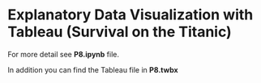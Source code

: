 # Explanatory Data Visualization with Tableau (Survival on the Titanic)

For more detail see **P8.ipynb** file.

In addition you can find the Tableau file in **P8.twbx**
